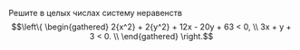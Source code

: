 Решите в целых числах систему неравенств $$\left\{ \begin{gathered}
  2{x^2} + 2{y^2} + 12x - 20y + 63  <  0, \\
  3x + y + 3  <  0.  \\ 
\end{gathered}  \right.$$